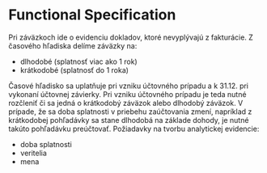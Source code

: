 # Functional Specification

Pri záväzkoch ide o evidenciu dokladov, ktoré nevyplývajú z fakturácie.
Z časového hľadiska delíme záväzky na:
* dlhodobé (splatnosť viac ako 1 rok)
* krátkodobé (splatnosť do 1 roka)

Časové hľadisko sa uplatňuje pri vzniku účtovného prípadu a k 31.12. pri vykonaní účtovnej závierky. Pri vzniku účtovného prípadu je teda nutné rozčleniť či sa jedná o krátkodobý záväzok alebo dlhodobý záväzok. V prípade, že sa doba splatnosti v priebehu zaúčtovania zmení, napríklad z krátkodobej pohľadávky sa stane dlhodobá na základe dohody, je nutné takúto pohľadávku preúčtovať. Požiadavky na tvorbu analytickej evidencie:
* doba splatnosti
* veritelia
* mena